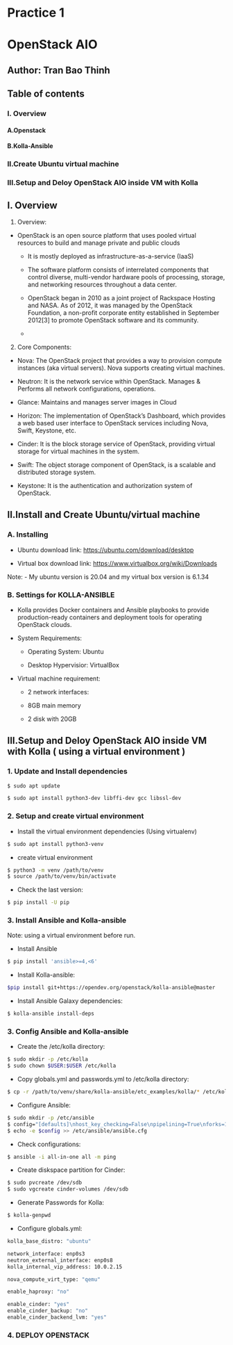 # Practice 1
# OpenStack AIO
## Author: Tran Bao Thinh
## Table of contents
### I. Overview
#### A.Openstack
#### B.Kolla-Ansible
### II.Create Ubuntu virtual machine
### III.Setup and Deloy OpenStack AIO inside VM with Kolla
## I. Overview
1. Overview:
 - OpenStack is an open source platform that uses pooled virtual resources to build and manage private and public clouds
    - It is mostly deployed as infrastructure-as-a-service (IaaS)
    
    - The software platform consists of interrelated components that control diverse, multi-vendor hardware pools of processing, storage, and networking resources           throughout a data center.
    
    - OpenStack began in 2010 as a joint project of Rackspace Hosting and NASA. As of 2012, it was managed by the OpenStack Foundation, a non-profit corporate entity       established in September 2012[3] to promote OpenStack software and its community.
    - 
2. Core Components:

  - Nova: The OpenStack project that provides a way to provision compute instances (aka virtual servers). Nova supports creating virtual machines.

  - Neutron:  It is the network service within OpenStack. Manages & Performs all network configurations, operations.

  - Glance: Maintains and manages server images in Cloud

  - Horizon: The implementation of OpenStack’s Dashboard, which provides a web based user interface to OpenStack services including Nova, Swift, Keystone, etc.

  - Cinder: It is the block storage service of OpenStack, providing virtual storage for virtual machines in the system.

  - Swift: The object storage component of OpenStack, is a scalable and distributed storage system.

  - Keystone: It is the authentication and authorization system of OpenStack.

## II.Install and Create Ubuntu/virtual machine
### A. Installing
- Ubuntu download link: https://ubuntu.com/download/desktop

- Virtual box download link: https://www.virtualbox.org/wiki/Downloads

Note: - My ubuntu version is 20.04 and my virtual box version is 6.1.34

### B. Settings for KOLLA-ANSIBLE

  - Kolla provides Docker containers and Ansible playbooks to provide production-ready containers and deployment tools for operating OpenStack clouds.

  - System Requirements:
  
    - Operating System: Ubuntu
    
    - Desktop Hypervisior: VirtualBox
    
  - Virtual machine requirement:
  
    - 2 network interfaces:

    - 8GB main memory
    - 2 disk with 20GB

## III.Setup and Deloy OpenStack AIO inside VM with Kolla ( using a virtual environment )

### 1. Update and Install dependencies

 ```bash
 $ sudo apt update 
 ```

 ```bash
 $ sudo apt install python3-dev libffi-dev gcc libssl-dev
 ```

### 2. Setup and create virtual environment
- Install the virtual environment dependencies (Using virtualenv)

 ```bash
 $ sudo apt install python3-venv
 ```

- create virtual environment

 ```bash
 $ python3 -m venv /path/to/venv
 $ source /path/to/venv/bin/activate
 ```
- Check the last version:

 ```bash
 $ pip install -U pip
 ```

### 3. Install Ansible and Kolla-ansible

Note: using a virtual environment before run.

- Install Ansible

 ```bash
 $ pip install 'ansible>=4,<6'
 ```

- Install Kolla-ansible:

 ```bash
 $pip install git+https://opendev.org/openstack/kolla-ansible@master
 ```

- Install Ansible Galaxy dependencies:

 ```bash
 $ kolla-ansible install-deps
 ```

### 3. Config Ansible and Kolla-ansible 

- Create the /etc/kolla directory:

 ```bash
 $ sudo mkdir -p /etc/kolla
 $ sudo chown $USER:$USER /etc/kolla
 ```

- Copy globals.yml and passwords.yml to /etc/kolla directory:

 ```bash
 $ cp -r /path/to/venv/share/kolla-ansible/etc_examples/kolla/* /etc/kolla
 ```

- Configure Ansible:

 ```bash
 $ sudo mkdir -p /etc/ansible
 $ config="[defaults]\nhost_key_checking=False\npipelining=True\nforks=100"
 $ echo -e $config >> /etc/ansible/ansible.cfg
 ```

- Check configurations:

 ```bash
 $ ansible -i all-in-one all -m ping
 ```

- Create diskspace partition for Cinder:

 ```bash
 $ sudo pvcreate /dev/sdb
 $ sudo vgcreate cinder-volumes /dev/sdb
 ```

- Generate Passwords for Kolla:

 ```bash
 $ kolla-genpwd
 ```

- Configure globals.yml:

 ```bash
 kolla_base_distro: "ubuntu"

 network_interface: enp0s3
 neutron_external_interface: enp0s8
 kolla_internal_vip_address: 10.0.2.15

 nova_compute_virt_type: "qemu"

 enable_haproxy: "no"

 enable_cinder: "yes"
 enable_cinder_backup: "no"
 enable_cinder_backend_lvm: "yes"
 ```
### 4. DEPLOY OPENSTACK
